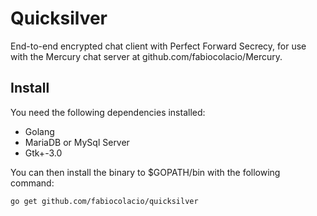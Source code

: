 Quicksilver
===========

End-to-end encrypted chat client with Perfect Forward Secrecy, for use with the Mercury chat server at github.com/fabiocolacio/Mercury.


Install
-------

You need the following dependencies installed:

* Golang
* MariaDB or MySql Server
* Gtk+-3.0

You can then install the binary to $GOPATH/bin with the following command:

    go get github.com/fabiocolacio/quicksilver

